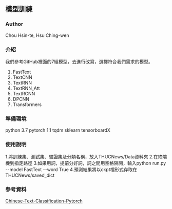 ## 模型訓練

### Author
Chou Hsin-te, Hsu Ching-wen

### 介紹
我們參考GitHub裡面的7組模型，去進行改寫，選擇符合我們需求的模型。
1. FastText
2. TextCNN
3. TextRNN
4. TextRNN_Att
5. TextRCNN
6. DPCNN
7. Transformers

### 準備環境
python 3.7
pytorch 1.1
tqdm
sklearn
tensorboardX
### 使用說明
1.將訓練集、測試集、驗證集及分類名稱，放入THUCNews/Data資料夾
2.在終端機到指定路徑
3.如果用詞，提前分好詞，詞之間用空格隔開，輸入python run.py --model FastText --word True
4.預測結果將以ckpt檔形式存取在THUCNews/saved_dict
### 參考資料
[Chinese-Text-Classification-Pytorch](https://github.com/649453932/Chinese-Text-Classification-Pytorch)
